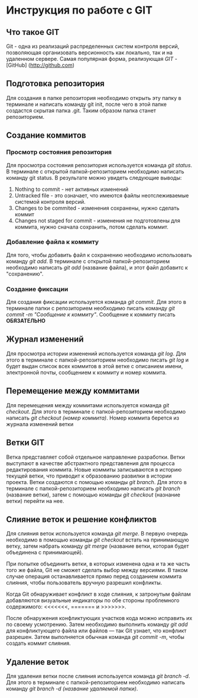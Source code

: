 # Инструкция по работе с GIT

## Что такое GIT

Git - одна из реализаций распределенных систем контроля версий, позволяющая организовать версионность как локально, так и на удаленном сервере. Самая популярная форма, реализующая *GIT* -[GitHub] (http://github.com)

## Подготовка репозитория

Для создания в папке репозитория необходимо открыть эту папку в терминале и написать команду git init, после чего в этой папке создастся скрытая папка .git. Таким образом папка станет репозиторием.

## Создание коммитов
### Просмотр состояния репозитория

Для просмотра состояния репозитория используется команда *git status*. В терминале с открытой папкой-репозиторием необходимо написать команду git status. В результате можно увидеть следующие выводы:
1. Nothing to commit - нет активных изменений
2. Untracked file - это означает, что имеются файлы неотслеживаемые системой контроля версий.
3. Changes to be commited - изменения сохранены, нужно сделать коммит
4. Changes not staged for commit - изменения не подготовлены для коммита, нужно сначала сохранить, потом сделать коммит.

### Добавление файла к коммиту

Для того, чтобы добавить файл к сохранению необходимо использовать команду *git add*. В терминале с открытой папкой-репозиторием необходимо написать *git add* (название файла), и этот файл добавитс к "сохранению".

### Создание фиксации

Для создания фиксации используется команда *git commit*. Для этого в терминале папки с репозиторием необходимо писать команду *git commit -m "Сообщение к коммиту"*. Сообщение к коммиту писать **ОБЯЗАТЕЛЬНО**

## Журнал изменений

Для просмотра истории изменений используется команда *git log*. Для этого в терминале с папкой-репозиторием необходимо писать *git log* и будет выдан список всех коммитов в этой ветке с описанием имени, электронной почты, сообщением к коммиту и номер коммита.
## Перемещение между коммитами

Для перемещения между коммитами используется команда *git checkout*. Для этого в терминале с папкой-репозиторием необходимо написать *git checkout (номер коммита)*. Номер коммита берется из журнала изменений ветки

## Ветки GIT

Ветка представляет собой отдельное направление разработки. Ветки выступают в качестве абстрактного представления для процесса редактирования коммита. Новые коммиты записываются в историю текущей ветки, что приводит к образованию развилки в истории проекта.
Ветки создаются с помощью команды *git branch*. Для этого в терминале с папкой-репозиторием необходимо написать *git branch* (название ветки), затем с помощью команды *git checkout* (назнание ветки) перейти на нее.
## Слияние веток и решение конфликтов

Для слияния веток используется команда *git merge*. В первую очередь необходимо в помощью команды *git checkout* встать на принимающую ветку, затем набрать команду *git merge* (название ветки, которая будет объединена с принимающей).

При попытке объединить ветки, в которых изменена одна и та же часть того же файла, Git не сможет сделать выбор между версиями. В таком случае операция останавливается прямо перед созданием коммита слияния, чтобы пользователь вручную разрешил конфликты.

Когда Git обнаруживает конфликт в ходе слияния, к затронутым файлам добавляются визуальные индикаторы по обе стороны проблемного содержимого: <<<<<<<, ======= и >>>>>>>.

После обнаружения конфликтующих участков кода можно исправить их по своему усмотрению. Затем необходимо выполнить команду *git add* для конфликтующего файла или файлов — так Git узнает, что конфликт разрешен. Затем выполняется обычная команда *git commit -m*, чтобы создать коммит слияния.
## Удаление веток

Для удаления ветки после слияния используется команда *git branch -d*. Для этого в терминале с папкой-репозиторием необходимо написать команду *git branch -d (название удаляемой папки)*.